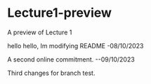 # Lecture1-preview
A preview of Lecture 1

hello hello, Im modifying README -08/10/2023

A second online commitment. --09/10/2023

Third changes for branch test.
